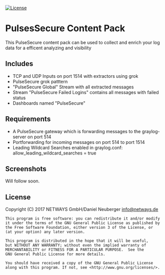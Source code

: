 [![License](https://img.shields.io/github/license/Graylog2/graylog2-server.svg)](https://www.gnu.org/licenses/gpl-3.0.txt)

# PulsesSecure Content Pack

This PulseSecure content pack can be used to collect and enrich your log data for
a efficent analyzing and visibility 


## Includes
* TCP and UDP Inputs on port 1514 with extractors using grok
* PulseSecure grok patttern
* "PulseSecure Global" Stream with all extracted messages
* Stream "PulseSecure Failed Logins" contains all messages with failed status
* Dashboards named "PulseSecure"

## Requirements

* A PulseSecure gateway which is forwarding messages to the graylog-server on port 514
* Portforwarding for incoming messages on port 514 to port 1514
* Leading Wildcard Searches enabled in graylog.conf:  allow_leading_wildcard_searches = true


## Screenshots
Will follow soon.

## License
  Copyright (C) 2017  NETWAYS GmbH/Daniel Neuberger info@netways.de

    This program is free software: you can redistribute it and/or modify
    it under the terms of the GNU General Public License as published by
    the Free Software Foundation, either version 3 of the License, or
    (at your option) any later version.

    This program is distributed in the hope that it will be useful,
    but WITHOUT ANY WARRANTY; without even the implied warranty of
    MERCHANTABILITY or FITNESS FOR A PARTICULAR PURPOSE.  See the
    GNU General Public License for more details.

    You should have received a copy of the GNU General Public License
    along with this program. If not, see <http://www.gnu.org/licenses/>.
